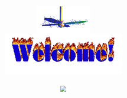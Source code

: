<div align="center">
<img src="assets/fan-1.gif" alt="Fan" align="center">
</div>



<div align="center">
<img src="assets/welcome-fire.gif" alt="Welcome" align="center">
</div>

   <br />
 <p align="center"><img src="https://i.giphy.com/RThN0hOS2GO4M.gif" /></p>
  <br />
